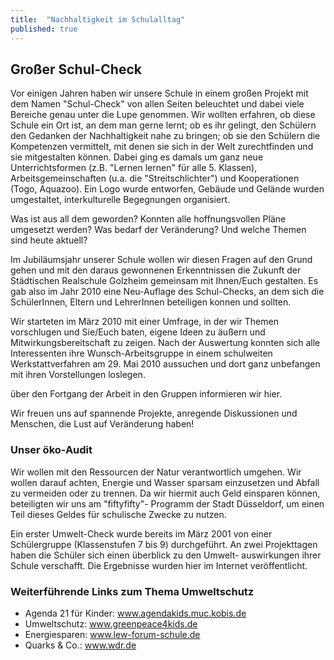 ```yaml
---
title:  "Nachhaltigkeit im Schulalltag"
published: true
---
```


## Großer Schul-Check

Vor einigen Jahren haben wir unsere Schule in einem großen Projekt mit dem Namen "Schul-Check" von allen Seiten beleuchtet und dabei viele Bereiche genau unter die Lupe genommen. Wir wollten erfahren, ob diese Schule ein Ort ist, an dem man gerne lernt; ob es ihr gelingt, den Schülern den Gedanken der Nachhaltigkeit nahe zu bringen; ob sie den Schülern die Kompetenzen vermittelt, mit denen sie sich in der Welt zurechtfinden und sie mitgestalten können. Dabei ging es damals um ganz neue Unterrichtsformen (z.B. "Lernen lernen" für alle 5. Klassen), Arbeitsgemeinschaften (u.a. die "Streitschlichter") und Kooperationen (Togo, Aquazoo). Ein Logo wurde entworfen, Gebäude und Gelände wurden umgestaltet, interkulturelle Begegnungen organisiert.

Was ist aus all dem geworden? Konnten alle hoffnungsvollen Pläne umgesetzt werden? Was bedarf der Veränderung? Und welche Themen sind heute aktuell?

Im Jubiläumsjahr unserer Schule wollen wir diesen Fragen auf den Grund gehen und mit den daraus gewonnenen Erkenntnissen die Zukunft der Städtischen Realschule Golzheim gemeinsam mit Ihnen/Euch gestalten. Es gab also im Jahr 2010 eine Neu-Auflage des Schul-Checks, an dem sich die SchülerInnen, Eltern und LehrerInnen beteiligen konnen und sollten. 

Wir starteten im März 2010 mit einer Umfrage, in der wir Themen vorschlugen und Sie/Euch baten, eigene Ideen zu äußern und Mitwirkungsbereitschaft zu zeigen. Nach der Auswertung konnten sich alle Interessenten ihre Wunsch-Arbeitsgruppe in einem schulweiten Werkstattverfahren am 29. Mai 2010 aussuchen und dort ganz unbefangen mit ihren Vorstellungen loslegen. 

über den Fortgang der Arbeit in den Gruppen informieren wir hier.

Wir freuen uns auf spannende Projekte, anregende Diskussionen und Menschen, die Lust auf Veränderung haben!

### Unser öko-Audit

Wir wollen mit den Ressourcen der Natur verantwortlich umgehen. Wir wollen darauf achten, Energie und Wasser sparsam einzusetzen und Abfall zu vermeiden oder zu trennen. Da wir hiermit auch Geld einsparen können, beteiligten wir uns am "fiftyfifty"- Programm der Stadt Düsseldorf, um einen Teil dieses Geldes für schulische Zwecke zu nutzen. 

Ein erster Umwelt-Check wurde bereits im März 2001 von einer Schülergruppe (Klassenstufen 7 bis 9) durchgeführt. An zwei Projekttagen haben die Schüler sich einen überblick zu den Umwelt-
auswirkungen ihrer Schule verschafft. Die Ergebnisse wurden hier im Internet veröffentlicht.

### Weiterführende Links zum Thema Umweltschutz

- Agenda 21 für Kinder: www.agendakids.muc.kobis.de
- Umweltschutz: www.greenpeace4kids.de
- Energiesparen: www.lew-forum-schule.de
- Quarks & Co.: www.wdr.de

